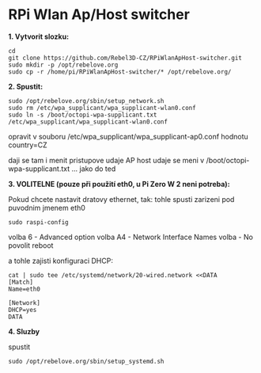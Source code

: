 # RPi Wlan Ap/Host switcher

**1. Vytvorit slozku:**
```
cd
git clone https://github.com/Rebel3D-CZ/RPiWlanApHost-switcher.git
sudo mkdir -p /opt/rebelove.org
sudo cp -r /home/pi/RPiWlanApHost-switcher/* /opt/rebelove.org/
```

**2. Spustit:**
```
sudo /opt/rebelove.org/sbin/setup_network.sh
sudo rm /etc/wpa_supplicant/wpa_supplicant-wlan0.conf
sudo ln -s /boot/octopi-wpa-supplicant.txt /etc/wpa_supplicant/wpa_supplicant-wlan0.conf
```   
opravit v souboru /etc/wpa_supplicant/wpa_supplicant-ap0.conf hodnotu country=CZ

  daji se tam i menit pristupove udaje AP
  host udaje se meni v /boot/octopi-wpa-supplicant.txt ... jako do ted

**3. VOLITELNE (pouze při použití eth0, u Pi Zero W 2 neni potreba):**

Pokud chcete nastavit dratovy ethernet, tak:
tohle spusti zarizeni pod puvodnim jmenem eth0

```
sudo raspi-config
```

volba  6 - Advanced option
volba A4 - Network Interface Names
volba    - No
povolit reboot

a tohle zajisti konfiguraci DHCP:

```
cat | sudo tee /etc/systemd/network/20-wired.network <<DATA
[Match]
Name=eth0

[Network]
DHCP=yes
DATA
```

**4. Sluzby**

spustit 
```
sudo /opt/rebelove.org/sbin/setup_systemd.sh
```
